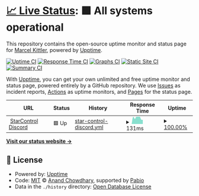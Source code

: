 # [📈 Live Status](https://maeHD666.github.io/starcontrol-monitoring): <!--live status--> **🟩 All systems operational**

This repository contains the open-source uptime monitor and status page for [Marcel Kittler](https://starcontrol.eu), powered by [Upptime](https://github.com/upptime/upptime).

[![Uptime CI](https://github.com/maeHD666/starcontrol-monitoring/workflows/Uptime%20CI/badge.svg)](https://github.com/maeHD666/starcontrol-monitoring/actions?query=workflow%3A%22Uptime+CI%22)
[![Response Time CI](https://github.com/maeHD666/starcontrol-monitoring/workflows/Response%20Time%20CI/badge.svg)](https://github.com/maeHD666/starcontrol-monitoring/actions?query=workflow%3A%22Response+Time+CI%22)
[![Graphs CI](https://github.com/maeHD666/starcontrol-monitoring/workflows/Graphs%20CI/badge.svg)](https://github.com/maeHD666/starcontrol-monitoring/actions?query=workflow%3A%22Graphs+CI%22)
[![Static Site CI](https://github.com/maeHD666/starcontrol-monitoring/workflows/Static%20Site%20CI/badge.svg)](https://github.com/maeHD666/starcontrol-monitoring/actions?query=workflow%3A%22Static+Site+CI%22)
[![Summary CI](https://github.com/maeHD666/starcontrol-monitoring/workflows/Summary%20CI/badge.svg)](https://github.com/maeHD666/starcontrol-monitoring/actions?query=workflow%3A%22Summary+CI%22)

With [Upptime](https://upptime.js.org), you can get your own unlimited and free uptime monitor and status page, powered entirely by a GitHub repository. We use [Issues](https://github.com/maeHD666/starcontrol-monitoring/issues) as incident reports, [Actions](https://github.com/maeHD666/starcontrol-monitoring/actions) as uptime monitors, and [Pages](https://maeHD666.github.io/starcontrol-monitoring) for the status page.

<!--start: status pages-->
<!-- This summary is generated by Upptime (https://github.com/upptime/upptime) -->
<!-- Do not edit this manually, your changes will be overwritten -->
<!-- prettier-ignore -->
| URL | Status | History | Response Time | Uptime |
| --- | ------ | ------- | ------------- | ------ |
| <img alt="" src="https://icons.duckduckgo.com/ip3/null.ico" height="13"> [StarControl Discord](45.81.235.72) | 🟩 Up | [star-control-discord.yml](https://github.com/maeHD666/starcontrol-monitoring/commits/HEAD/history/star-control-discord.yml) | <details><summary><img alt="Response time graph" src="./graphs/star-control-discord/response-time-week.png" height="20"> 131ms</summary><br><a href="https://maeHD666.github.io/starcontrol-monitoring/history/star-control-discord"><img alt="Response time 114" src="https://img.shields.io/endpoint?url=https%3A%2F%2Fraw.githubusercontent.com%2FmaeHD666%2Fstarcontrol-monitoring%2FHEAD%2Fapi%2Fstar-control-discord%2Fresponse-time.json"></a><br><a href="https://maeHD666.github.io/starcontrol-monitoring/history/star-control-discord"><img alt="24-hour response time 156" src="https://img.shields.io/endpoint?url=https%3A%2F%2Fraw.githubusercontent.com%2FmaeHD666%2Fstarcontrol-monitoring%2FHEAD%2Fapi%2Fstar-control-discord%2Fresponse-time-day.json"></a><br><a href="https://maeHD666.github.io/starcontrol-monitoring/history/star-control-discord"><img alt="7-day response time 131" src="https://img.shields.io/endpoint?url=https%3A%2F%2Fraw.githubusercontent.com%2FmaeHD666%2Fstarcontrol-monitoring%2FHEAD%2Fapi%2Fstar-control-discord%2Fresponse-time-week.json"></a><br><a href="https://maeHD666.github.io/starcontrol-monitoring/history/star-control-discord"><img alt="30-day response time 118" src="https://img.shields.io/endpoint?url=https%3A%2F%2Fraw.githubusercontent.com%2FmaeHD666%2Fstarcontrol-monitoring%2FHEAD%2Fapi%2Fstar-control-discord%2Fresponse-time-month.json"></a><br><a href="https://maeHD666.github.io/starcontrol-monitoring/history/star-control-discord"><img alt="1-year response time 114" src="https://img.shields.io/endpoint?url=https%3A%2F%2Fraw.githubusercontent.com%2FmaeHD666%2Fstarcontrol-monitoring%2FHEAD%2Fapi%2Fstar-control-discord%2Fresponse-time-year.json"></a></details> | <details><summary><a href="https://maeHD666.github.io/starcontrol-monitoring/history/star-control-discord">100.00%</a></summary><a href="https://maeHD666.github.io/starcontrol-monitoring/history/star-control-discord"><img alt="All-time uptime 99.96%" src="https://img.shields.io/endpoint?url=https%3A%2F%2Fraw.githubusercontent.com%2FmaeHD666%2Fstarcontrol-monitoring%2FHEAD%2Fapi%2Fstar-control-discord%2Fuptime.json"></a><br><a href="https://maeHD666.github.io/starcontrol-monitoring/history/star-control-discord"><img alt="24-hour uptime 100.00%" src="https://img.shields.io/endpoint?url=https%3A%2F%2Fraw.githubusercontent.com%2FmaeHD666%2Fstarcontrol-monitoring%2FHEAD%2Fapi%2Fstar-control-discord%2Fuptime-day.json"></a><br><a href="https://maeHD666.github.io/starcontrol-monitoring/history/star-control-discord"><img alt="7-day uptime 100.00%" src="https://img.shields.io/endpoint?url=https%3A%2F%2Fraw.githubusercontent.com%2FmaeHD666%2Fstarcontrol-monitoring%2FHEAD%2Fapi%2Fstar-control-discord%2Fuptime-week.json"></a><br><a href="https://maeHD666.github.io/starcontrol-monitoring/history/star-control-discord"><img alt="30-day uptime 100.00%" src="https://img.shields.io/endpoint?url=https%3A%2F%2Fraw.githubusercontent.com%2FmaeHD666%2Fstarcontrol-monitoring%2FHEAD%2Fapi%2Fstar-control-discord%2Fuptime-month.json"></a><br><a href="https://maeHD666.github.io/starcontrol-monitoring/history/star-control-discord"><img alt="1-year uptime 99.96%" src="https://img.shields.io/endpoint?url=https%3A%2F%2Fraw.githubusercontent.com%2FmaeHD666%2Fstarcontrol-monitoring%2FHEAD%2Fapi%2Fstar-control-discord%2Fuptime-year.json"></a></details>

<!--end: status pages-->

[**Visit our status website →**](https://maeHD666.github.io/starcontrol-monitoring)

## 📄 License

- Powered by: [Upptime](https://github.com/upptime/upptime)
- Code: [MIT](./LICENSE) © [Anand Chowdhary](https://anandchowdhary.com), supported by [Pabio](https://pabio.com)
- Data in the `./history` directory: [Open Database License](https://opendatacommons.org/licenses/odbl/1-0/)
